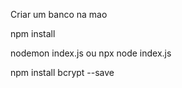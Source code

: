 Criar um banco na mao

npm install

nodemon index.js
	ou
npx node index.js

npm install bcrypt --save